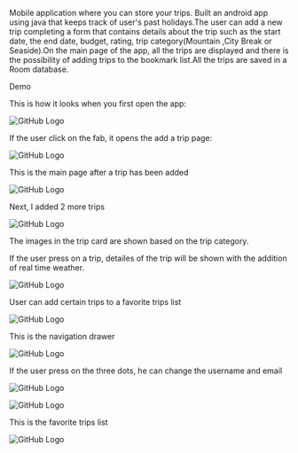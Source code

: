 
Mobile application where you can store your trips.
Built an android app using java that  keeps track of user's past holidays.The user can add a new trip completing a form that contains  details about the trip such as the start date, the end date, budget, rating, trip category(Mountain ,City Break or Seaside).On the main page of the app, all the trips are displayed and there is the possibility of adding trips to the bookmark list.All the trips are saved in a Room database.

Demo

This is how it looks when you first open the app:

![GitHub Logo](app/ScreenShots/first.png)

If the user click on the fab, it opens the add a trip page:

![GitHub Logo](app/ScreenShots/AddTrip.png)

This is the main page after a trip has been added

![GitHub Logo](app/ScreenShots/SeeTrip.png)

Next, I added 2 more trips

![GitHub Logo](app/ScreenShots/MoreTrips.png)

The images in the trip card are shown based on the trip category.

If the user press on a trip, detailes of the trip will be shown with the addition of real time weather.

![GitHub Logo](app/ScreenShots/Details.png)

User can add certain trips to a favorite trips list

![GitHub Logo](app/ScreenShots/AddToFav.png)

This is the navigation drawer

![GitHub Logo](app/ScreenShots/Navigation.png)

If the user press on the three dots, he can change the username and email

![GitHub Logo](app/ScreenShots/3dots.png)

![GitHub Logo](app/ScreenShots/NameChange.png)

This is the favorite trips list

![GitHub Logo](app/ScreenShots/FavTrips.png)





